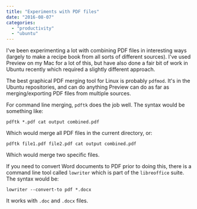 ```yaml
---
title: "Experiments with PDF files"
date: "2016-08-07"
categories: 
  - "productivity"
  - "ubuntu"
---
```


I've been experimenting a lot with combining PDF files in interesting ways (largely to make a recipe book from all sorts of different sources). I've used Preview on my Mac for a lot of this, but have also done a fair bit of work in Ubuntu recently which required a slightly different approach.

The best graphical PDF merging tool for Linux is probably `pdfmod`. It's in the Ubuntu repositories, and can do anything Preview can do as far as merging/exporting PDF files from multiple sources.

For command line merging, `pdftk` does the job well. The syntax would be something like:

```
pdftk *.pdf cat output combined.pdf
```

Which would merge all PDF files in the current directory, or:

```
pdftk file1.pdf file2.pdf cat output combined.pdf
```

Which would merge two specific files.

If you need to convert Word documents to PDF prior to doing this, there is a command line tool called `lowriter` which is part of the `libreoffice` suite. The syntax would be:

```
lowriter --convert-to pdf *.docx
```

It works with `.doc` and `.docx` files.
